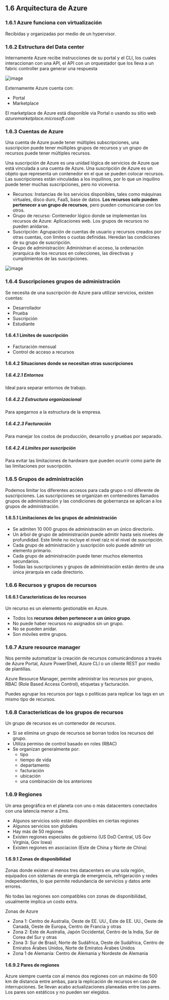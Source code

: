 ## 1.6 Arquitectura de Azure

### 1.6.1 Azure funciona con virtualización

Recibidas y organizadas por medio de un hypervisor.

### 1.6.2 Estructura del Data center

Internamente Azure recibe instrucciones de su portal y el CLI, los cuales
interaccionan con una API, el API con un orquestador que los lleva a un fabric
controller para generar una respuesta

![image](Notes/Azure/img/EstructuraDataCenterAzure.jpg)

Externamente Azure cuenta con:

* Portal
* Marketplace

El marketplace de Azure está disponible via Portal o usando su sitio web
*azuremarketplace.microsoft.com*

### 1.6.3 Cuentas de Azure

Una cuenta de Azure puede tener múltiples subscripciones, una suscripcion puede
tener múltiples grupos de recursos y un grupo de recursos puede tener múltiples
recursos.

Una suscripción de Azure es una unidad lógica de servicios de Azure que está
vinculada a una cuenta de Azure. Una suscripción de Azure es un objeto que
representa un contenedor en el que se pueden colocar recursos. Las suscripciones
están vinculadas a los inquilinos, por lo que un inquilino puede tener muchas
suscripciones, pero no viceversa.

* Recursos: Instancias de los servicios disponibles, tales como máquinas
    virtuales, disco duro, FaaS, base de datos. **Los recursos solo pueden
    pertenecer a un grupo de recursos**, pero pueden comunicarse con los otros.
* Grupo de recurso: Contenedor lógico donde se implementan los recursos de
    Azure: Aplicaciones web. Los grupos de recursos no pueden anidarse.
* Suscripción: Agrupación de cuentas de usuario y recursos creados por otras
    cuentas, con límites o cuotas definidas. Heredan las condiciones de su grupo
    de suscripción.
* Grupo de administración: Administran el acceso, la ordenación jerarquica de
    los recursos en colecciones, las directivas y cumplimientos de las
    suscripciones. 

![image](Notes/Azure/img/cuentasAzure.jpg)

### 1.6.4 Suscripciones grupos de administración

Se necesita de una suscripción de Azure para utilizar servicios, existen
cuentas:

* Desarrollador
* Prueba
* Suscripción
* Estudiante

#### 1.6.4.1 Limites de suscripción

* Facturación mensual
* Control de acceso a recursos

#### 1.6.4.2 Situaciones donde se necesitan otras suscripciones

##### 1.6.4.2.1 Entornos

Ideal para separar entornos de trabajo.

##### 1.6.4.2.2 Estructura organizacional

Para apegarnos a la estructura de la empresa.

##### 1.6.4.2.3 Facturación

Para manejar los costos de producción, desarrollo y pruebas por separado.

##### 1.6.4.2.4 Límites por suscripción

Para evitar las limitaciones de hardware que pueden ocurrir como parte de las
limitaciones por suscripción.

### 1.6.5 Grupos de administración

Podemos limitar los diferentes accesos para cada grupo o rol diferente de
suscripciones. Las suscripciones se organizan en contenedores llamados grupos de
administración y las condiciones de gobernanza se aplican a los grupos de
administración.

#### 1.6.5.1 Limitaciones de los grupos de administración

* Se admiten 10 000 grupos de administración en un único directorio.
* Un árbol de grupo de administración puede admitir hasta seis niveles de
    profundidad. Este límite no incluye el nivel raíz ni el nivel de
    suscripción.
* Cada grupo de administración y suscripción solo puede admitir un elemento
    primario.
* Cada grupo de administración puede tener muchos elementos secundarios.
* Todas las suscripciones y grupos de administración están dentro de una única
    jerarquía en cada directorio.

### 1.6.6 Recursos y grupos de recursos

#### 1.6.6.1 Características de los recursos

Un recurso es un elemento gestionable en Azure.

* Todos los **recursos deben pertenecer a un único grupo**.
* No puede haber recursos no asignados sin un grupo.
* No se pueden anidar.
* Son móviles entre grupos.

### 1.6.7 Azure resource manager

Nos permite automatizar la creación de recursos comunicándonos a través de Azure
Portal, Azure PowerShell, Azure CLI o un cliente REST por medio de plantillas.

Azure Resource Manager, permite administrar los recursos por grupos, RBAC (Role
Based Access Control), etiquetas y facturación.

Puedes agrupar los recursos por tags o políticas para replicar los tags en un
mismo tipo de recursos.

### 1.6.8 Características de los grupos de recursos

Un grupo de recursos es un contenedor de recursos.

* Si se elimina un grupo de recursos se borran todos los recursos del grupo.
* Utiliza permiso de control basado en roles (RBAC)
* Se organizan generalmente por:
    -   tipo
    -   tiempo de vida
    -   departamento
    -   facturación
    -   ubicación
    -   una combinación de los anteriores

### 1.6.9 Regiones

Un area geográfica en el planeta con uno o más datacenters conectados con una
latencia menor a 2ms.

* Algunos servicios solo están disponibles en ciertas regiones
* Algunos servicios son globales
* Hay más de 50 regiones
* Existen regiones especiales de gobierno (US DoD Central, US Gov Virginia, Gov
  Iowa)
* Existen regiones en asociacion (Este de China y Norte de China)

#### 1.6.9.1 Zonas de disponibilidad

Zonas donde existen al menos tres datacenters en una sola región, equipados con
sistemas de energía de emergencia, refrigeración y redes independientes, lo que
permite redundancia de servicios y datos ante errores.

No todas las regiones son compatibles con zonas de disponibilidad, usualmente
implica un costo extra.

Zonas de Azure

* Zona 1: Centro de Australia, Oeste de EE. UU., Este de EE. UU., Oeste de
    Canadá, Oeste de Europa, Centro de Francia y otras
* Zona 2: Este de Australia, Japón Occidental, Centro de la India, Sur de
    Corea del Sur y otras
* Zona 3: Sur de Brasil, Norte de Sudáfrica, Oeste de Sudáfrica, Centro de
    Emiratos Árabes Unidos, Norte de Emiratos Árabes Unidos
* Zona 1 de Alemania: Centro de Alemania y Nordeste de Alemania

#### 1.6.9.2 Pares de regiones

Azure siempre cuenta con al menos dos regiones con un máximo de 500 km de
distancia entre ambas, para la replicación de recursos en caso de
interrupciones. Se llevan acabo actualizaciones planeadas entre los pares. Los
pares son estáticos y no pueden ser elegidos.

